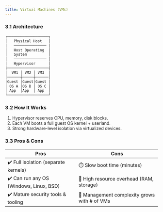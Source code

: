 ```yaml
---
title: Virtual Machines (VMs)
---
```


### 3.1 Architecture

```bash
┌───────────────────┐
│   Physical Host   │
│   ─────────────── │
│   Host Operating  │
│   System          │
│   ─────────────── │
│   Hypervisor      │
├───────────────────┤
│  VM1 │ VM2 │ VM3  │
│──────┼─────┼──────│
│Guest │Guest│Guest │
│ OS A │OS B │ OS C │
│ App  │App  │ App  │
└───────────────────┘

```

### 3.2 How It Works

1. Hypervisor reserves CPU, memory, disk blocks.
2. Each VM boots a full guest OS kernel + userland.
3. Strong hardware-level isolation via virtualized devices.

### 3.3 Pros & Cons

|**Pros**|**Cons**|
|---|---|
|✔️ Full isolation (separate kernels)|⏱️ Slow boot time (minutes)|
|✔️ Can run any OS (Windows, Linux, BSD)|💾 High resource overhead (RAM, storage)|
|✔️ Mature security tools & tooling|🔧 Management complexity grows with # of VMs|
